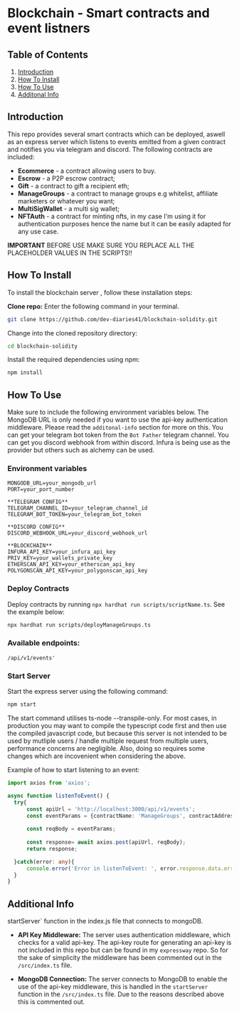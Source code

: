 # Blockchain - Smart contracts and event listners

## Table of Contents
1. [Introduction](#introduction)
2. [How To Install](#how-to-install)
3. [How To Use](#how-to-use)
4. [Additonal Info](#additonal-info)


## Introduction
<a name="introduction"></a>

This repo provides several smart contracts which can be deployed, aswell as an express server which listens to events emitted from a given contract and notifies you via telegram and discord. The following contracts are included: 
- **Ecommerce** - a contract allowing users to buy.
- **Escrow** - a P2P escrow contract; 
- **Gift** - a contract to gift a recipient eth; 
- **ManageGroups** - a contract to manage groups e.g whitelist, affiliate marketers or whatever you want; 
- **MultiSigWallet** - a multi sig wallet; 
- **NFTAuth** - a contract for minting nfts, in my case I'm using it for authentication purposes hence the name but it can be easily adapted for any use case.

**IMPORTANT**
BEFORE USE MAKE SURE YOU REPLACE ALL THE PLACEHOLDER VALUES IN THE SCRIPTS!!


## How To Install
<a name="how-to-install"></a>

To install the blockchain server , follow these installation steps:

**Clone repo:**
Enter the following command in your terminal.

```bash
git clone https://github.com/dev-diaries41/blockchain-solidity.git
```

Change into the cloned repository directory:

```bash
cd blockchain-solidity
```

Install the required dependencies using npm:
  
```bash
npm install
```

## How To Use
<a name="how-to-use"></a>

Make sure to include the following environment variables below.
The MongoDB URL is only needed if you want to use the api-key authentication middleware. Please read the `additonal-info` section for
more on this. You can get your telegram bot token from the `Bot Father` telegram channel. You can get you discord webhook from within discord. Infura is being use as the provider but others such as alchemy can be used.

### Environment variables

```
MONGODB_URL=your_mongodb_url
PORT=your_port_number

**TELEGRAM CONFIG**
TELEGRAM_CHANNEL_ID=your_telegram_channel_id
TELEGRAM_BOT_TOKEN=your_telegram_bot_token

**DISCORD CONFIG**
DISCORD_WEBHOOK_URL=your_discord_webhook_url

**BLOCKCHAIN**
INFURA_API_KEY=your_infura_api_key
PRIV_KEY=your_wallets_private_key
ETHERSCAN_API_KEY=your_etherscan_api_key
POLYGONSCAN_API_KEY=your_polygonscan_api_key
```

### Deploy Contracts

Deploy contracts by running `npx hardhat run scripts/scriptName.ts`. See the example below:

```bash
npx hardhat run scripts/deployManageGroups.ts 
```


### Available endpoints:

```
/api/v1/events'
```

### Start Server
Start the express server using the following command:

```bash
npm start 
```
The start command utilises ts-node --transpile-only. For most cases, in production you may want to compile the typescript code first and then use the compiled javascript code, but because this server is not intended to be used by mutliple users / handle multiple request from multiple users, performance concerns are negligible. Also, doing so requires some changes which are incovenient when considering the above.

Example of how to start listening to an event:

```typescript
import axios from 'axios'; 

async function listenToEvent() {
  try{
      const apiUrl = 'http://localhost:3000/api/v1/events';
      const eventParams = {contractName: 'ManageGroups', contractAddress: 'your_contract_address', event: 'NewMember'};
    
      const reqBody = eventParams; 
         
      const response= await axios.post(apiUrl, reqBody);
      return response;

  }catch(error: any){
      console.error('Error in listenToEvent: ', error.response.data.error)
  }
}

```

## Additional Info
<a name="additonal-info"></a>

startServer` function in the index.js file that connects to mongoDB.

- **API Key Middleware:**
    The server uses authentication middleware, which checks for a valid api-key. The api-key route for generating an api-key is not included in this repo but can be found in my `expressway` repo. So for the sake of simplicity the middleware has been commented out in the `/src/index.ts` file.

- **MongoDB Connection:**
    The server connects to MongoDB to enable the use of the api-key middleware, this is handled in the `startServer` function in the `/src/index.ts` file. Due to the reasons described above this is commented out.
